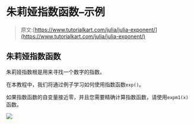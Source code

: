 # 朱莉娅指数函数–示例

> 原文:[https://www.tutorialkart.com/julia/julia-exponent/](https://www.tutorialkart.com/julia/julia-exponent/)

## 朱莉娅指数函数

朱莉娅指数根是用来寻找一个数字的指数。

在本教程中，我们将通过例子学习如何使用指数函数`exp()`。

如果指数函数的自变量接近零，并且您需要精确计算指数函数，请使用`expm1(x)`函数。

[![](../Images/925da31b32d6bc3827932f6c8afb11bb.png)](https://www.tutorialkart.com/)
